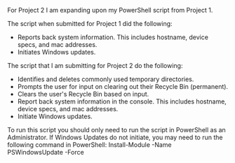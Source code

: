 For Project 2 I am expanding upon my PowerShell script from Project 1.

The script when submitted for Project 1 did the following:
- Reports back system information. This includes hostname, device specs, and mac addresses.
- Initiates Windows updates.

The script that I am submitting for Project 2 do the following:
- Identifies and deletes commonly used temporary directories.
- Prompts the user for input on clearing out their Recycle Bin (permanent).
- Clears the user's Recycle Bin based on input.
- Report back system information in the console. This includes hostname, device specs, and mac addresses.
- Initiate Windows updates.

To run this script you should only need to run the script in PowerShell as an Administrator. If Windows Updates do not initiate, you may need to run the following command in PowerShell: Install-Module -Name PSWindowsUpdate -Force